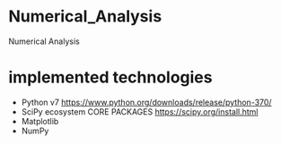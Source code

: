 # Numerical_Analysis
Numerical Analysis

# implemented technologies

- Python v7 https://www.python.org/downloads/release/python-370/
- SciPy ecosystem CORE PACKAGES https://scipy.org/install.html
- Matplotlib 
- NumPy
